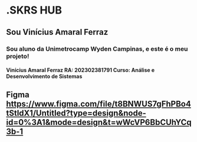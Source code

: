 # .SKRS HUB

## Sou Vinícius Amaral Ferraz

### Sou aluno da Unimetrocamp Wyden Campinas, e este é o meu projeto!

#### Vinícius Amaral Ferraz RA: 202302381791 Curso: Análise e Desenvolvimento de Sistemas

## Figma https://www.figma.com/file/t8BNWUS7gFhPBo4tStldX1/Untitled?type=design&node-id=0%3A1&mode=design&t=wWcVP6BbCUhYCq3b-1
